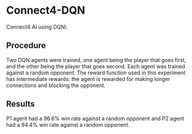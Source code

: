 # Connect4-DQN
Connect4 AI using DQN\

## Procedure

Two DQN agents were trained, one agent being the player that goes first, and the other being the player that goes second. Each agent was trained against a random opponent. The reward function used in this experiment has intermediate rewards: the agent is rewarded for making longer connections and blocking the opponent.

## Results

P1 agent had a 96.6% win rate against a random opponent and P2 agent had a 94.4% win rate against a random opponent.
